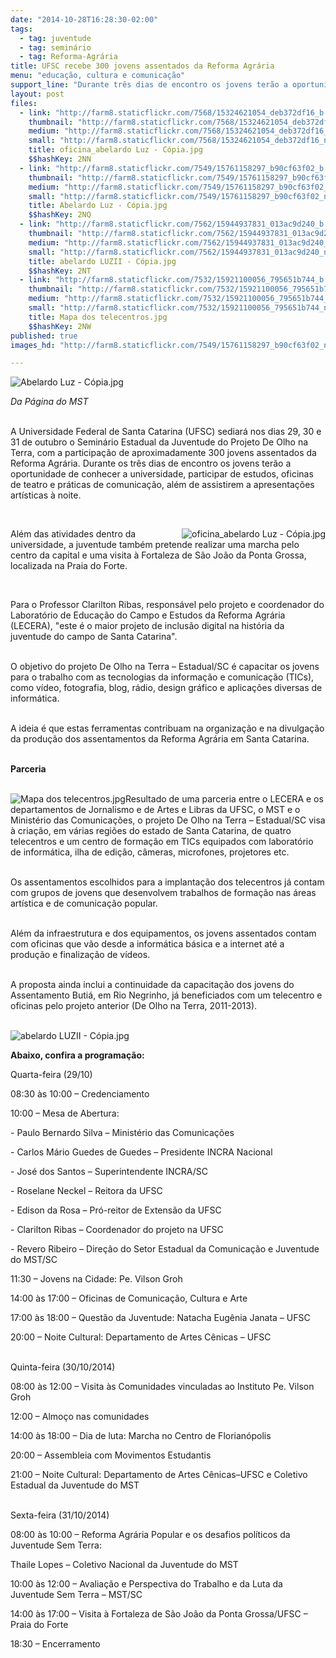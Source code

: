 ```yaml
---
date: "2014-10-28T16:28:30-02:00"
tags:
  - tag: juventude
  - tag: seminário
  - tag: Reforma-Agrária
title: UFSC recebe 300 jovens assentados da Reforma Agrária
menu: "educação, cultura e comunicação"
support_line: "Durante três dias de encontro os jovens terão a oportunidade de conhecer a universidade, participar de estudos, oficinas de teatro e práticas de comunicação"
layout: post
files:
  - link: "http://farm8.staticflickr.com/7568/15324621054_deb372df16_b.jpg"
    thumbnail: "http://farm8.staticflickr.com/7568/15324621054_deb372df16_t.jpg"
    medium: "http://farm8.staticflickr.com/7568/15324621054_deb372df16_z.jpg"
    small: "http://farm8.staticflickr.com/7568/15324621054_deb372df16_n.jpg"
    title: oficina_abelardo Luz - Cópia.jpg
    $$hashKey: 2NN
  - link: "http://farm8.staticflickr.com/7549/15761158297_b90cf63f02_b.jpg"
    thumbnail: "http://farm8.staticflickr.com/7549/15761158297_b90cf63f02_t.jpg"
    medium: "http://farm8.staticflickr.com/7549/15761158297_b90cf63f02_z.jpg"
    small: "http://farm8.staticflickr.com/7549/15761158297_b90cf63f02_n.jpg"
    title: Abelardo Luz - Cópia.jpg
    $$hashKey: 2NQ
  - link: "http://farm8.staticflickr.com/7562/15944937831_013ac9d240_b.jpg"
    thumbnail: "http://farm8.staticflickr.com/7562/15944937831_013ac9d240_t.jpg"
    medium: "http://farm8.staticflickr.com/7562/15944937831_013ac9d240_z.jpg"
    small: "http://farm8.staticflickr.com/7562/15944937831_013ac9d240_n.jpg"
    title: abelardo LUZII - Cópia.jpg
    $$hashKey: 2NT
  - link: "http://farm8.staticflickr.com/7532/15921100056_795651b744_b.jpg"
    thumbnail: "http://farm8.staticflickr.com/7532/15921100056_795651b744_t.jpg"
    medium: "http://farm8.staticflickr.com/7532/15921100056_795651b744_z.jpg"
    small: "http://farm8.staticflickr.com/7532/15921100056_795651b744_n.jpg"
    title: Mapa dos telecentros.jpg
    $$hashKey: 2NW
published: true
images_hd: "http://farm8.staticflickr.com/7549/15761158297_b90cf63f02_n.jpg"

---
```

<p><img alt="Abelardo Luz - Cópia.jpg" src="http://farm8.staticflickr.com/7549/15761158297_b90cf63f02_b.jpg" /></p>

<p><em>Da P&aacute;gina do MST</em></p>

<p><br />
A Universidade Federal de Santa Catarina (UFSC) sediar&aacute; nos dias 29, 30 e 31 de outubro o Semin&aacute;rio Estadual da Juventude do Projeto De Olho na Terra, com a participa&ccedil;&atilde;o de aproximadamente 300 jovens assentados da Reforma Agr&aacute;ria. Durante os tr&ecirc;s dias de encontro os jovens ter&atilde;o a oportunidade de conhecer a universidade, participar de estudos, oficinas de teatro e pr&aacute;ticas de comunica&ccedil;&atilde;o, al&eacute;m de assistirem a apresenta&ccedil;&otilde;es art&iacute;sticas &agrave; noite.</p>

<p>&nbsp;</p>

<p><img alt="oficina_abelardo Luz - Cópia.jpg" src="http://farm8.staticflickr.com/7568/15324621054_deb372df16_b.jpg" style="float:right" />Al&eacute;m das atividades dentro da universidade, a juventude tamb&eacute;m pretende realizar uma marcha pelo centro da capital e uma visita &agrave; Fortaleza de S&atilde;o Jo&atilde;o da Ponta Grossa, localizada na Praia do Forte.</p>

<p>&nbsp;</p>

<p>Para o Professor Clarilton Ribas, respons&aacute;vel pelo projeto e coordenador do Laborat&oacute;rio de Educa&ccedil;&atilde;o do Campo e Estudos da Reforma Agr&aacute;ria (LECERA), &quot;este &eacute; o maior projeto de inclus&atilde;o digital na hist&oacute;ria da juventude do campo de Santa Catarina&quot;.&nbsp;</p>

<p><br />
O objetivo do projeto De Olho na Terra &ndash; Estadual/SC &eacute; capacitar os jovens para o trabalho com as tecnologias da informa&ccedil;&atilde;o e comunica&ccedil;&atilde;o (TICs), como v&iacute;deo, fotografia, blog, r&aacute;dio, design gr&aacute;fico e aplica&ccedil;&otilde;es diversas de inform&aacute;tica.&nbsp;</p>

<p><br />
A ideia &eacute; que estas ferramentas contribuam na organiza&ccedil;&atilde;o e na divulga&ccedil;&atilde;o da produ&ccedil;&atilde;o dos assentamentos da Reforma Agr&aacute;ria em Santa Catarina.</p>

<p><br />
<strong>Parceria</strong></p>

<p><br />
<img alt="Mapa dos telecentros.jpg" src="http://farm8.staticflickr.com/7532/15921100056_795651b744_b.jpg" style="float:left" />Resultado de uma parceria entre o LECERA e os departamentos de Jornalismo e de Artes e Libras da UFSC, o MST e o Minist&eacute;rio das Comunica&ccedil;&otilde;es, o projeto De Olho na Terra &ndash; Estadual/SC visa &agrave; cria&ccedil;&atilde;o, em v&aacute;rias regi&otilde;es do estado de Santa Catarina, de quatro telecentros e um centro de forma&ccedil;&atilde;o em TICs equipados com laborat&oacute;rio de inform&aacute;tica, ilha de edi&ccedil;&atilde;o, c&acirc;meras, microfones, projetores etc.&nbsp;</p>

<p><br />
Os assentamentos escolhidos para a implanta&ccedil;&atilde;o dos telecentros j&aacute; contam com grupos de jovens que desenvolvem trabalhos de forma&ccedil;&atilde;o nas &aacute;reas art&iacute;stica e de comunica&ccedil;&atilde;o popular.</p>

<p><br />
Al&eacute;m da infraestrutura e dos equipamentos, os jovens assentados contam com oficinas que v&atilde;o desde a inform&aacute;tica b&aacute;sica e a internet at&eacute; a produ&ccedil;&atilde;o e finaliza&ccedil;&atilde;o de v&iacute;deos.&nbsp;</p>

<p><br />
A proposta ainda inclui a continuidade da capacita&ccedil;&atilde;o dos jovens do Assentamento Buti&aacute;, em Rio Negrinho, j&aacute; beneficiados com um telecentro e oficinas pelo projeto anterior (De Olho na Terra, 2011-2013).</p>

<p><br />
<img alt="abelardo LUZII - Cópia.jpg" src="http://farm8.staticflickr.com/7562/15944937831_013ac9d240_b.jpg" /></p>

<p><strong>Abaixo, confira a programa&ccedil;&atilde;o:</strong></p>

<p>Quarta-feira (29/10)</p>

<p>08:30 &agrave;s 10:00 &ndash; Credenciamento</p>

<p>10:00 &ndash; Mesa de Abertura:</p>

<p>- Paulo Bernardo Silva &ndash; Minist&eacute;rio das Comunica&ccedil;&otilde;es</p>

<p>- Carlos M&aacute;rio Guedes de Guedes &ndash; Presidente INCRA Nacional</p>

<p>- Jos&eacute; dos Santos &ndash; Superintendente INCRA/SC</p>

<p>- Roselane Neckel &ndash; Reitora da UFSC</p>

<p>- Edison da Rosa &ndash; Pr&oacute;-reitor de Extens&atilde;o da UFSC</p>

<p>- Clarilton Ribas &ndash; Coordenador do projeto na UFSC</p>

<p>- Revero Ribeiro &ndash; Dire&ccedil;&atilde;o do Setor Estadual da Comunica&ccedil;&atilde;o e Juventude do MST/SC</p>

<p>11:30 &ndash; Jovens na Cidade: Pe. Vilson Groh</p>

<p>14:00 &agrave;s 17:00 &ndash; Oficinas de Comunica&ccedil;&atilde;o, Cultura e Arte</p>

<p>17:00 &agrave;s 18:00 &ndash; Quest&atilde;o da Juventude: Natacha Eug&ecirc;nia Janata &ndash; UFSC</p>

<p>20:00 &ndash; Noite Cultural: Departamento de Artes C&ecirc;nicas &ndash; UFSC</p>

<p><br />
Quinta-feira (30/10/2014)</p>

<p>08:00 &agrave;s 12:00 &ndash; Visita &agrave;s Comunidades vinculadas ao Instituto Pe. Vilson Groh</p>

<p>12:00 &ndash; Almo&ccedil;o nas comunidades</p>

<p>14:00 &agrave;s 18:00 &ndash; Dia de luta: Marcha no Centro de Florian&oacute;polis</p>

<p>20:00 &ndash; Assembleia com Movimentos Estudantis</p>

<p>21:00 &ndash; Noite Cultural: Departamento de Artes C&ecirc;nicas&ndash;UFSC e Coletivo Estadual da Juventude do MST</p>

<p><br />
Sexta-feira (31/10/2014)</p>

<p>08:00 &agrave;s 10:00 &ndash; Reforma Agr&aacute;ria Popular e os desafios pol&iacute;ticos da Juventude Sem Terra:</p>

<p>Thaile Lopes &ndash; Coletivo Nacional da Juventude do MST</p>

<p>10:00 &agrave;s 12:00 &ndash; Avalia&ccedil;&atilde;o e Perspectiva do Trabalho e da Luta da Juventude Sem Terra &ndash; MST/SC</p>

<p>14:00 &agrave;s 17:00 &ndash; Visita &agrave; Fortaleza de S&atilde;o Jo&atilde;o da Ponta Grossa/UFSC &ndash; Praia do Forte</p>

<p>18:30 &ndash; Encerramento</p>

<div>&nbsp;</div>
